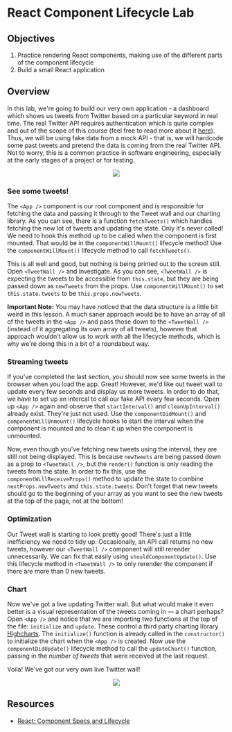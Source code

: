 # React Component Lifecycle Lab

## Objectives

1. Practice rendering React components, making use of the different parts of
   the component lifecycle
2. Build a small React application

## Overview

In this lab, we're going to build our very own application - a dashboard which shows us tweets from Twitter
based on a particular keyword in real time. The real Twitter API requires authentication which is quite complex
and out of the scope of this course (feel free to read more about it [here](https://dev.twitter.com/oauth)).
Thus, we will be using fake data from a mock API - that is, we will hardcode some past tweets and pretend
the data is coming from the real Twitter API. Not to worry, this is a common practice in software engineering,
especially at the early stages of a project or for testing.

<p align="center">
  <img src="https://www.rivaliq.com/wp-content/uploads/2015/06/marketing-works-net.png"/>
</p>

### See some tweets!
The `<App />` component is our root component and is responsible for fetching the data and passing it through
to the Tweet wall and our charting library. As you can see, there is a function `fetchTweets()` which handles
fetching the new lot of tweets and updating the state. Only it's never called! We need to hook this method up
to be called when the component is first mounted. That would be in the `componentWillMount()` lifecycle method!
Use the `componentWillMount()` lifecycle method to call `fetchTweets()`.

This is all well and good, but nothing is being printed out to the screen still. Open `<TweetWall />` and
investigate. As you can see, `<TweetWall />` is expecting the tweets to be accessible from `this.state`, but
they are being passed down as `newTweets` from the props. Use `componentWillMount()` to set `this.state.tweets`
to be `this.props.newTweets`.

**Important Note:** You may have noticed that the data structure is a little bit weird in this lesson.
A much saner approach would be to have an array of all of the tweets in the `<App />` and pass
those down to the `<TweetWall />` (instead of it aggregating its own array of all tweets),
however that  approach wouldn't allow us to work with all the lifecycle methods, which is why we're
doing this in a bit of a roundabout way.

### Streaming tweets
If you've completed the last section, you should now see some tweets in the browser when you load
the app. Great! However, we'd like out tweet wall to update every few seconds and display us more tweets.
In order to do that, we have to set up an intercal to call our fake API every few seconds. Open up `<App />`
again and observe that `startInterval()` and `cleanUpInterval()` already exist. They're just not used.
Use the `componentDidMount()` and `componentWillUnmount()` lifecycle hooks to start the interval when
the component is mounted and to clean it up when the component is unmounted.

Now, even though you've fetching new tweets using the interval, they are still not being displayed. This
is because `newTweets` are being passed down as a prop to `<TweetWall />`, but the `render()` function
is only reading the tweets from the state. In order to fix this, use the `componentWillReceiveProps()` method
to update the state to combine `nextProps.newTweets` and `this.state.tweets`. Don't forget that new tweets
should go to the beginning of your array as you want to see the new tweets at the top of the page, not
at the bottom!

### Optimization
Our Tweet wall is starting to look pretty good! There's just a little inefficiency we need to tidy up:
Occasionally, an API call returns no new tweets, however our `<TweetWall />` component will still rerender
unnecessarily. We can fix that easily using `shouldComponentUpdate()`. Use this lifecycle method in
`<TweetWall />` to only rerender the component if there are more than 0 new tweets.

### Chart
Now we've got a live updating Twitter wall. But what would make it even better is a visual representation
of the tweets coming in — a chart perhaps? Open `<App />` and notice that we are importing two functions
at the top of the file: `initialize` and `update`. These control a third party charting library
[Highcharts](http://www.highcharts.com/). The `initialize()` function is already called in the
`constructor()` to initialize the chart when the `<App />` is created. Now use the `componentDidUpdate()`
lifecycle method to call the `updateChart()` function, passing in the _number of tweets_ that were received
at the last request.

Voila! We've got our very own live Twitter wall!

<p align="center">
  <img src="http://i.giphy.com/skmziDEEjiin6.gif"/>
</p>

## Resources

- [React: Component Specs and Lifecycle](https://facebook.github.io/react/docs/component-specs.html)
